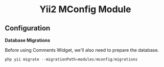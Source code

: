 <h1 align="center">Yii2 MConfig Module</h1>

Configuration
-----------------------

**Database Migrations**

Before using Comments Widget, we'll also need to prepare the database.
```php
php yii migrate --migrationPath=modules/mconfig/migrations
```